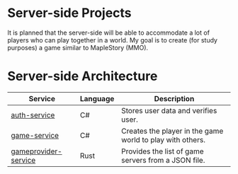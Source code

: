 # Server-side Projects
It is planned that the server-side will be able to accommodate a lot of players who can play together in a world. My goal is to create (for study purposes) a game similar to MapleStory (MMO).

# Server-side Architecture

| Service                                              | Language      | Description                                                    |
| ---------------------------------------------------- | ------------- | ---------------------------------------------------------------|
| [auth-service](./src/auth-service)                   | C#            | Stores user data and verifies user. 			   	                  |
| [game-service](./src/game-service)                   | C#            | Creates the player in the game world to play with others. 	    |
| [gameprovider-service](./src/gameprovider-service)   | Rust          | Provides the list of game servers from a JSON file. 		        |
